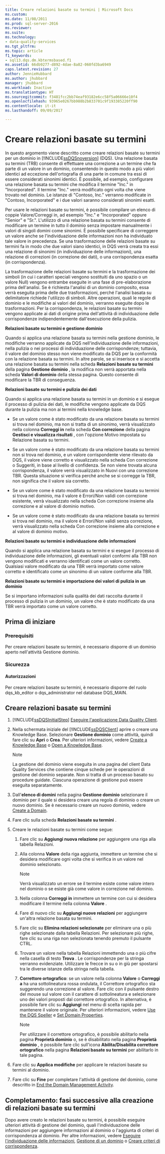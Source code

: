 ```yaml
---
title: Creare relazioni basate su termini | Microsoft Docs
ms.custom: 
ms.date: 11/08/2011
ms.prod: sql-server-2016
ms.reviewer: 
ms.suite: 
ms.technology:
- data-quality-services
ms.tgt_pltfrm: 
ms.topic: article
f1_keywords:
- sql13.dqs.dm.kbtermsbased.f1
ms.assetid: 66db9277-d892-4dae-8a82-060fd3ba6949
caps.latest.revision: 27
author: JennieHubbard
ms.author: jhubbard
manager: jhubbard
ms.workload: Inactive
ms.translationtype: HT
ms.sourcegitcommit: f3481fcc2bb74eaf93182e6cc58f5a06666e10f4
ms.openlocfilehash: 93965e0267bb988b2b833701c9f193385220ff90
ms.contentlocale: it-it
ms.lasthandoff: 09/09/2017

---
```

# <a name="create-term-based-relations"></a>Creare relazioni basate su termini
  In questo argomento viene descritto come creare relazioni basate su termini per un dominio in [!INCLUDE[ssDQSnoversion](../includes/ssdqsnoversion-md.md)] (DQS). Una relazione basata su termini (TRB) consente di effettuare una correzione a un termine che fa parte di un valore in un dominio, consentendo in questo modo a più valori identici ad eccezione dell'ortografia di una parte in comune tra essi di essere considerati sinonimi identici. È possibile, ad esempio, configurare una relazione basata su termini che modifica il termine "Inc." in "Incorporated". Il termine "Inc." verrà modificato ogni volta che viene trovato nel dominio. Le istanze di "Contoso, Inc." verranno modificate in "Contoso, Incorporated" e i due valori saranno considerati sinonimi esatti.  
  
 Per usare le relazioni basate su termini, è possibile compilare un elenco di coppie Valore/Correggi in, ad esempio "Inc." e "Incorporated" oppure "Senior" e "Sr.". L'utilizzo di una relazione basata su termini consente di modificare un termine in tutto il dominio senza impostare manualmente i valori di singoli domini come sinonimi. È possibile specificare di correggere un valore anche se l'individuazione delle informazioni non ha individuato tale valore in precedenza. Se una trasformazione delle relazioni basate su termini fa in modo che due valori siano identici, in DQS verrà creata tra essi una relazione di sinonimi (in individuazione delle informazioni), una relazione di correzioni (in correzione dei dati), o una corrispondenza esatta (in corrispondenza).  
  
 La trasformazione delle relazioni basate su termini e la trasformazione dei simboli (in cui i caratteri speciali vengono sostituiti da uno spazio o un valore Null) vengono entrambe eseguite in una fase di pre-elaborazione prima dell'analisi. Se è richiesta l'analisi di un dominio composito, essa verrà eseguita prima delle due trasformazioni, perché l'analisi basata su delimitatore richiede l'utilizzo di simboli. Altre operazioni, quali le regole di dominio e le modifiche ai valori del dominio, verranno eseguite dopo le trasformazioni. Per la corrispondenza, le relazioni basate su termini vengono applicate ai dati di origine prima dell'attività di individuazione delle corrispondenze indipendentemente dall'esecuzione della pulizia.  
  
 **Relazioni basate su termini e gestione dominio**  
  
 Quando si applica una relazione basata su termini nella gestione dominio, le modifiche verranno applicate da DQS nell'individuazione delle informazioni, nella pulizia o nei processi di individuazione delle corrispondenze; tuttavia, il valore del dominio stesso non viene modificato da DQS per la conformità con la relazione basata su termini. In altre parole, se si inserisce e si accetta una relazione basata su termini nella scheda **Relazioni basate su termini** della pagina **Gestione dominio** , la modifica non verrà apportata nella scheda **Valori di dominio** della stessa pagina. Questo consente di modificare la TBR di conseguenza.  
  
 **Relazioni basate su termini e pulizia dei dati**  
  
 Quando si applica una relazione basata su termini in un dominio e si esegue il processo di pulizia dei dati, le modifiche vengono applicate da DQS durante la pulizia ma non ai termini nella knowledge base.  
  
-   Se un valore come è stato modificato da una relazione basata su termini si trova nel dominio, ma non si tratta di un sinonimo, verrà visualizzato nella colonna **Correggi in** nella scheda **Con correzione** della pagina **Gestisci e visualizza risultati** , con l'opzione Motivo impostata su Relazione basata su termini.  
  
-   Se un valore come è stato modificato da una relazione basata su termini non si trova nel dominio, e un valore corrispondente viene rilevato da DQS, il valore viene corretto e visualizzato nella scheda Con correzione o Suggeriti, in base al livello di confidenza. Se non viene trovata alcuna corrispondenza, il valore verrà visualizzato in Nuovi con una correzione TBR. Questa situazione si verifica perché anche se si corregge la TBR, non significa che il valore sia corretto.  
  
-   Se un valore come è stato modificato da una relazione basata su termini si trova nel dominio, ma il valore è Errori/Non validi con correzione esistente, verrà visualizzato nella scheda Con correzione insieme alla correzione e al valore di dominio motivo.  
  
-   Se un valore come è stato modificato da una relazione basata su termini si trova nel dominio, ma il valore è Errori/Non validi senza correzione, verrà visualizzato nella scheda Con correzione insieme alla correzione e al valore di dominio motivo.  
  
 **Relazioni basate su termini e individuazione delle informazioni**  
  
 Quando si applica una relazione basata su termini e si esegue il processo di individuazione delle informazioni, gli eventuali valori conformi alla TBR non vengono modificati e verranno identificati come un valore corretto. Qualsiasi valore modificato da una TBR verrà importato come valore corretto e identificato come un sinonimo di un valore conforme alla TBR.  
  
 **Relazioni basate su termini e importazione dei valori di pulizia in un dominio**  
  
 Se si importano informazioni sulla qualità dei dati raccolta durante il processo di pulizia in un dominio, un valore che è stato modificato da una TBR verrà importato come un valore corretto.  
  
##  <a name="BeforeYouBegin"></a> Prima di iniziare  
  
###  <a name="Prerequisites"></a> Prerequisiti  
 Per creare relazioni basate su termini, è necessario disporre di un dominio aperto nell'attività Gestione dominio.  
  
###  <a name="Security"></a> Sicurezza  
  
####  <a name="Permissions"></a> Autorizzazioni  
 Per creare relazioni basate su termini, è necessario disporre del ruolo dqs_kb_editor o dqs_administrator nel database DQS_MAIN.  
  
##  <a name="Create"></a> Creare relazioni basate su termini  
  
1.  [!INCLUDE[ssDQSInitialStep](../includes/ssdqsinitialstep-md.md)] [Eseguire l'applicazione Data Quality Client](../data-quality-services/run-the-data-quality-client-application.md).  
  
2.  Nella schermata iniziale del [!INCLUDE[ssDQSClient](../includes/ssdqsclient-md.md)] aprire o creare una Knowledge Base. Selezionare **Gestione dominio** come attività, quindi fare clic su **Apri** o **Crea**. Per ulteriori informazioni, vedere [Create a Knowledge Base](../data-quality-services/create-a-knowledge-base.md) o [Open a Knowledge Base](../data-quality-services/open-a-knowledge-base.md).  
  
    > [!NOTE]  
    >  La gestione del dominio viene eseguita in una pagina del client Data Quality Services che contiene cinque schede per le operazioni di gestione del dominio separate. Non si tratta di un processo basato su procedure guidate. Ciascuna operazione di gestione può essere eseguita separatamente.  
  
3.  Dall'**elenco di domini** nella pagina **Gestione dominio** selezionare il dominio per il quale si desidera creare una regola di dominio o creare un nuovo dominio. Se è necessario creare un nuovo dominio, vedere [Create a Domain](../data-quality-services/create-a-domain.md).  
  
4.  Fare clic sulla scheda **Relazioni basate su termini** .  
  
5.  Creare le relazioni basate su termini come segue:  
  
    1.  Fare clic su **Aggiungi nuova relazione** per aggiungere una riga alla tabella Relazioni.  
  
    2.  Alla colonna **Valore** della riga aggiunta, immettere un termine che si desidera modificare ogni volta che si verifica in un valore nel dominio selezionato.  
  
        > [!NOTE]  
        >  Verrà visualizzato un errore se il termine esiste come valore intero nel dominio o se esiste già come valore in correzione nel dominio.  
  
    3.  Nella colonna **Correggi in** immettere un termine con cui si desidera modificare il termine nella colonna **Valore** .  
  
    4.  Fare di nuovo clic su **Aggiungi nuove relazioni** per aggiungere un'altra relazione basata su termini.  
  
    5.  Fare clic su **Elimina relazioni selezionate** per eliminare una o più righe selezionate dalla tabella Relazioni. Per selezionare più righe, fare clic su una riga non selezionata tenendo premuto il pulsante CTRL.  
  
    6.  Trovare un valore nella tabella Relazioni immettendo una o più cifre nella casella di testo **Trova** . Le corrispondenze per la stringa verranno evidenziate. Utilizzare le frecce in su o in giù per spostarsi tra le diverse istanze della stringa nella tabella.  
  
    7.  **Correttore ortografico**: se un valore nella colonna **Valore** o **Correggi a** ha una sottolineatura rossa ondulata, il Correttore ortografico sta suggerendo una correzione al valore. Fare clic con il pulsante destro del mouse sul valore con il carattere di sottolineatura e selezionare uno dei valori proposti dal correttore ortografico. In alternativa, è possibile fare clic su **Aggiungi** nel menu di scelta rapida per mantenere il valore originale. Per ulteriori informazioni, vedere [Use the DQS Speller](../data-quality-services/use-the-dqs-speller.md) e [Set Domain Properties](../data-quality-services/set-domain-properties.md).  
  
        > [!NOTE]  
        >  Per utilizzare il correttore ortografico, è possibile abilitarlo nella pagina **Proprietà dominio** o, se è disabilitato nella pagina **Proprietà dominio** , è possibile fare clic sull'icona **Abilita/Disabilita correttore ortografico** nella pagina **Relazioni basate su termini** per abilitarlo in tale pagina.  
  
6.  Fare clic su **Applica modifiche** per applicare le relazioni basate su termini al dominio.  
  
7.  Fare clic su **Fine** per completare l'attività di gestione del dominio, come descritto in [End the Domain Management Activity](http://msdn.microsoft.com/library/ab6505ad-3090-453b-bb01-58435e7fa7c0).  
  
##  <a name="FollowUp"></a> Completamento: fasi successive alla creazione di relazioni basate su termini  
 Dopo avere creato le relazioni basate su termini, è possibile eseguire ulteriori attività di gestione del dominio, quali l'individuazione delle informazioni per aggiungere informazioni al dominio o l'aggiunta di criteri di corrispondenza al dominio. Per altre informazioni, vedere [Eseguire l'individuazione delle informazioni](../data-quality-services/perform-knowledge-discovery.md), [Gestione di un dominio](../data-quality-services/managing-a-domain.md) o [Creare criteri di corrispondenza](../data-quality-services/create-a-matching-policy.md).  
  
  

